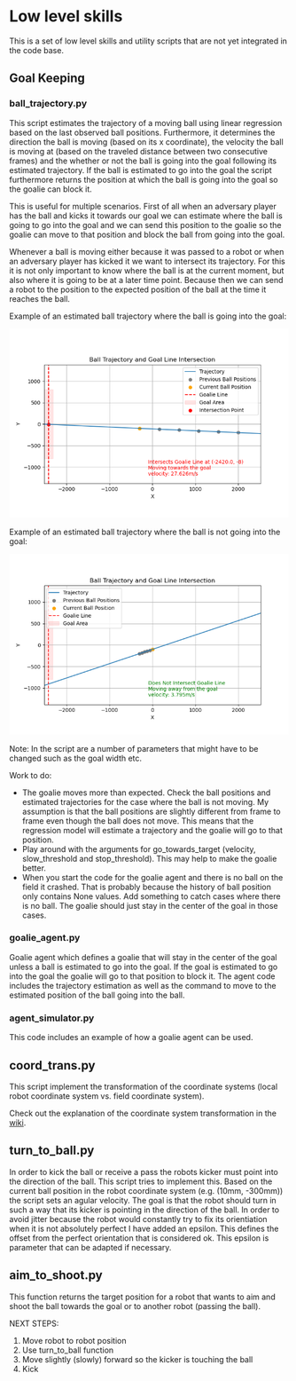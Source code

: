 # Low level skills
This is a set of low level skills and utility scripts that are not yet integrated in the code base.

## Goal Keeping
### ball_trajectory.py
This script estimates the trajectory of a moving ball using linear regression based on the last observed ball positions. Furthermore, it determines the direction the ball is moving (based on its x coordinate), the velocity the ball is moving at (based on the traveled distance between two consecutive frames) and the whether or not the ball is going into the goal following its estimated trajectory. If the ball is estimated to go into the goal the script furthermore returns the position at which the ball is going into the goal so the goalie can block it.

This is useful for multiple scenarios. First of all when an adversary player has the ball and kicks it towards our goal we can estimate where the ball is going to go into the goal and we can send this position to the goalie so the goalie can move to that position and block the ball from going into the goal.

Whenever a ball is moving either because it was passed to a robot or when an adversary player has kicked it we want to intersect its trajectory. For this it is not only important to know where the ball is at the current moment, but also where it is going to be at a later time point. Because then we can send a robot to the position to the expected position of the ball at the time it reaches the ball. 

Example of an estimated ball trajectory where the ball is going into the goal:

![Example of the ball trajectory estimation - going into the goal](./images/BallTrajectory_ex1.png)

Example of an estimated ball trajectory where the ball is not going into the goal:

![Example of the ball trajectory estimation - not going into the goal](./images/BallTrajectory_ex2.png)

Note: In the script are a number of parameters that might have to be changed such as the goal width etc.

Work to do:
- The goalie moves more than expected. Check the ball positions and estimated trajectories for the case where the ball is not moving. My assumption is that the ball positions are slightly different from frame to frame even though the ball does not move. This means that the regression model will estimate a trajectory and the goalie will go to that position. 
- Play around with the arguments for go_towards_target (velocity, slow_threshold and stop_threshold). This may help to make the goalie better. 
- When you start the code for the goalie agent and there is no ball on the field it crashed. That is probably because the history of ball position only contains None values. Add something to catch cases where there is no ball. The goalie should just stay in the center of the goal in those cases.

### goalie_agent.py
Goalie agent which defines a goalie that will stay in the center of the goal unless a ball is estimated to go into the goal. If the goal is estimated to go into the goal the goalie will go to that position to block it. The agent code includes the trajectory estimation as well as the command to move to the estimated position of the ball going into the ball. 

### agent_simulator.py
This code includes an example of how a goalie agent can be used.

## coord_trans.py
This script implement the transformation of the coordinate systems (local robot coordinate system vs. field coordinate system).

Check out the explanation of the coordinate system transformation in the [wiki](https://github.com/WSU-TurtleRabbit/WSU-TurtleRabbit.github.io/wiki/SSL-Vision#coordinate-system-transformation).


## turn_to_ball.py
In order to kick the ball or receive a pass the robots kicker must point into the direction of the ball. This script tries to implement this. Based on the current ball position in the robot coordinate system (e.g. (10mm, -300mm)) the script sets an agular velocity. The goal is that the robot should turn in such a way that its kicker is pointing in the direction of the ball. In order to avoid jitter because the robot would constantly try to fix its orientiation when it is not absolutely perfect I have added an epsilon. This defines the offset from the perfect orientation that is considered ok. This epsilon is parameter that can be adapted if necessary.

## aim_to_shoot.py
This function returns the target position for a robot that wants to aim and shoot the ball towards the goal or to another robot (passing the ball).

NEXT STEPS:
1. Move robot to robot position
2. Use turn_to_ball function
3. Move slightly (slowly) forward so the kicker is touching the ball
4. Kick
